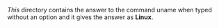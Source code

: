 *This* directory contains the answer to the command uname when typed without an option and it gives the answer as **Linux**.